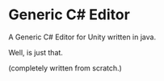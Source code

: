# Generic C# Editor
A Generic C# Editor for Unity written in java.

Well, is just that.

(completely written from scratch.)
